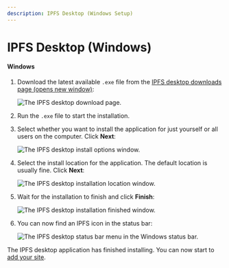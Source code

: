 ```yaml
---
description: IPFS Desktop (Windows Setup)
---
```


# IPFS Desktop (Windows)

#### Windows <a href="#windows" id="windows"></a>

1.  Download the latest available `.exe` file from the [IPFS desktop downloads page (opens new window)](https://github.com/ipfs/ipfs-desktop/releases):

    ![The IPFS desktop download page.](https://docs.ipfs.tech/assets/img/install-windows-download-exe-page.4a834441.png)
2. Run the `.exe` file to start the installation.
3.  Select whether you want to install the application for just yourself or all users on the computer. Click **Next**:

    ![The IPFS desktop install options window.](https://docs.ipfs.tech/assets/img/install-windows-install-options.93daddc8.png)
4.  Select the install location for the application. The default location is usually fine. Click **Next**:

    ![The IPFS desktop installation location window.](https://docs.ipfs.tech/assets/img/install-windows-install-location.6b405e91.png)
5.  Wait for the installation to finish and click **Finish**:

    ![The IPFS desktop installation finished window.](https://docs.ipfs.tech/assets/img/install-windows-install-finish.0b8dd163.png)
6.  You can now find an IPFS icon in the status bar:

    ![The IPFS desktop status bar menu in the Windows status bar.](https://docs.ipfs.tech/assets/img/install-windows-ipfs-desktop-status-bar.bb794c27.png)

The IPFS desktop application has finished installing. You can now start to [add your site](https://docs.ipfs.tech/how-to/websites-on-ipfs/single-page-website/#add-your-site).
